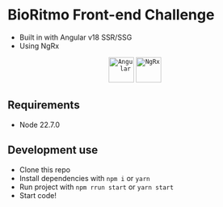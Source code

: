 # BioRitmo Front-end Challenge

- Built in with Angular v18 SSR/SSG
- Using NgRx

<div align="center">
	<code><img width="50" src="https://user-images.githubusercontent.com/25181517/183890595-779a7e64-3f43-4634-bad2-eceef4e80268.png" alt="Angular" title="Angular"/></code>
	<code><img src="https://cdn.jsdelivr.net/gh/devicons/devicon@latest/icons/ngrx/ngrx-original.svg" width="50" alt="NgRx" title="NgRx" /></code>
</div>

## Requirements

- Node 22.7.0

## Development use

- Clone this repo
- Install dependencies with `npm i` or `yarn`
- Run project with `npm rrun start` or `yarn start`
- Start code!
